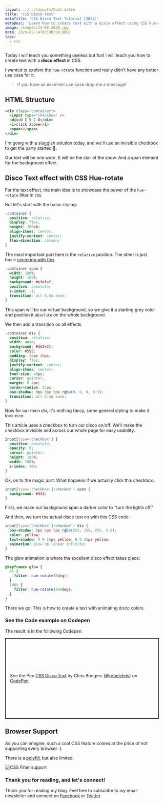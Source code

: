 ```yaml
---
layout: ../../layouts/Post.astro
title: 'CSS Disco Text'
metaTitle: 'CSS Disco Text Tutorial [2022]'
metaDesc: 'Learn how to create text with a disco effect using CSS hue-rotate. See the code examples in the Codepen!'
image: /images/14-08-2020.jpg
date: 2020-08-14T03:00:00.000Z
tags:
  - css
---
```


Today I will teach you something useless but fun!
I will teach you how to create text with a **disco effect** in CSS.

I wanted to explore the `hue-rotate` function and really didn't have any better use case for it.

> If you have an excellent use case drop me a message!

## HTML Structure

```html
<div class="container">
  <input type="checkbox" />
  <div>D I S C O</div>
  <i>click above</i>
  <span></span>
</div>
```

I'm going with a sluggish solution today, and we'll use an invisible checkbox to get the party started 🥳.

Our text will be one word. It will be the star of the show. And a span element for the background effect.

## Disco Text effect with CSS Hue-rotate

For the text effect, the main idea is to showcase the power of the `hue-rotate` filter in `CSS`.

But let's start with the basic styling:

```css
.container {
  position: relative;
  display: flex;
  height: 100vh;
  align-items: center;
  justify-content: center;
  flex-direction: column;
}
```

The most important part here is the `relative` position.
The other is just basic [centering with flex](https://daily-dev-tips.com/posts/css-flexbox-most-easy-center-vertical-and-horizontal/).

```css
.container span {
  width: 100%;
  height: 100%;
  background: #efefef;
  position: absolute;
  z-index: -1;
  transition: all 0.5s ease;
}
```

This span will be our virtual background, so we give it a starting grey color and position it `absolute` on the whole background.

We then add a transition on all effects.

```css
.container div {
  position: relative;
  width: auto;
  background: #1d1e21;
  color: #555;
  padding: 20px 40px;
  display: flex;
  justify-content: center;
  align-items: center;
  font-size: 46px;
  cursor: pointer;
  margin: 0 4px;
  border-radius: 25px;
  box-shadow: 0px 0px 5px rgba(0, 0, 0, 0.5);
  transition: all 0.5s ease;
}
```

Now for our main div, it's nothing fancy, some general styling to make it look nice.

This article uses a checkbox to turn our disco on/off. We'll make the checkbox invisible and across our whole page for easy usability.

```css
input[type='checkbox'] {
  position: absolute;
  opacity: 0;
  cursor: pointer;
  height: 100%;
  width: 100%;
  z-index: 100;
}
```

Ok, on to the magic part: What happens if we actually click this checkbox:

```css
input[type='checkbox']:checked ~ span {
  background: #333;
}
```

First, we make our background span a darker color to "turn the lights off."

And then, we turn the actual disco text on with this CSS code:

```css
input[type='checkbox']:checked ~ div {
  box-shadow: 0px 0px 5px rgba(255, 255, 255, 0.5);
  color: yellow;
  text-shadow: 0 0 15px yellow, 0 0 25px yellow;
  animation: glow 5s linear infinite;
}
```

The glow animation is where the excellent disco effect takes place:

```css
@keyframes glow {
  0% {
    filter: hue-rotate(0deg);
  }
  100% {
    filter: hue-rotate(360deg);
  }
}
```

There we go! This is how to create a text with animating disco colors.

### See the Code example on Codepen

The result is in the following Codepen:

<p class="codepen" data-height="265" data-theme-id="dark" data-default-tab="css,result" data-user="rebelchris" data-slug-hash="JjXGOMv" style="height: 265px; box-sizing: border-box; display: flex; align-items: center; justify-content: center; border: 2px solid; margin: 1em 0; padding: 1em;" data-pen-title="CSS Disco Text">
  <span>See the Pen <a href="https://codepen.io/rebelchris/pen/JjXGOMv">
  CSS Disco Text</a> by Chris Bongers (<a href="https://codepen.io/rebelchris">@rebelchris</a>)
  on <a href="https://codepen.io">CodePen</a>.</span>
</p>
<script async src="https://static.codepen.io/assets/embed/ei.js"></script>

## Browser Support

As you can imagine, such a cool CSS feature comes at the price of not supporting every browser :(.

There is a [polyfill](https://github.com/Schepp/CSS-Filters-Polyfill), but also limited.

![CSS Filter support](https://caniuse.bitsofco.de/image/css-filters.png)

### Thank you for reading, and let's connect!

Thank you for reading my blog. Feel free to subscribe to my email newsletter and connect on [Facebook](https://www.facebook.com/DailyDevTipsBlog) or [Twitter](https://twitter.com/DailyDevTips1)
